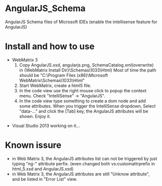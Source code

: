 AngularJS_Schema
================

AngularJS Schema files of Microsoft IDEs (enable the intellisense feature for AngularJS)

# Install and how to use
  + WebMatrix 3
    1. Copy AngularJS.xsd, angularjs.png, SchemaCatalog.xml(overwrite) in {WebMatrix Install Dir}\Schemas\1033\Html)
       Most of time the path should be "C:\Program Files (x86)\Microsoft WebMatrix\Schemas\1033\Html"
    2. Start WebMatrix, create a html5 file. 
    3. In the code view use the right mouse click to popup the context menu. Check "IntelliSense" -> "AngularJS".
    4. In the code view type something to create a dom node and add some attributes.
       When you trigger the IntelliSense dropdown, Select "data-..." and click the [Tab] key, the AngularJS attributes will be shown. Enjoy it.

  - Visual Studio 2013
    working on it...

# Known issure
  - in Web Matrix 3, the AngularJS attributes list can not be triggered by just typing "ng-" attribute perfix. (even changed both vs:customattrprefix in html_5.xsd and AngularJS.xsd)
  - in Web Matrix 3, the AngularJS attributes are still "Unknow attribute", and be listed in "Error List" view.

